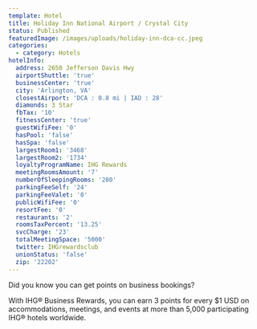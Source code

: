 ```yaml
---
template: Hotel
title: Holiday Inn National Airport / Crystal City
status: Published
featuredImage: /images/uploads/holiday-inn-dca-cc.jpeg
categories:
  - category: Hotels
hotelInfo:
  address: 2650 Jefferson Davis Hwy
  airportShuttle: 'true'
  businessCenter: 'true'
  city: 'Arlington, VA'
  closestAirport: 'DCA : 0.8 mi | IAD : 28'
  diamonds: 3 Star
  fbTax: '10'
  fitnessCenter: 'true'
  guestWifiFee: '0'
  hasPool: 'false'
  hasSpa: 'false'
  largestRoom1: '3468'
  largestRoom2: '1734'
  loyaltyProgramName: IHG Rewards
  meetingRoomsAmount: '7'
  numberOfSleepingRooms: '280'
  parkingFeeSelf: '24'
  parkingFeeValet: '0'
  publicWifiFee: '0'
  resortFee: '0'
  restaurants: '2'
  roomsTaxPercent: '13.25'
  svcCharge: '23'
  totalMeetingSpace: '5000'
  twitter: IHGrewardsclub
  unionStatus: 'false'
  zip: '22202'
---
```

Did you know you can get points on business bookings? 

With IHG® Business Rewards, you can earn 3 points for every $1 USD on accommodations, meetings, and events at more than 5,000 participating IHG® hotels worldwide.
